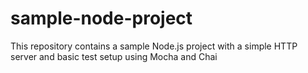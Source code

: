 # sample-node-project
This repository contains a sample Node.js project with a simple HTTP server and basic test setup using Mocha and Chai
